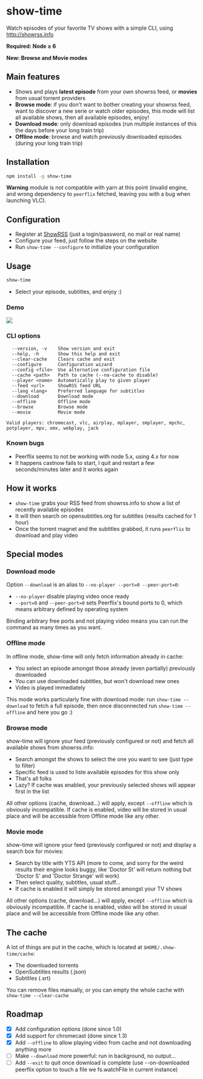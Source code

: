 # show-time

Watch episodes of your favorite TV shows with a simple CLI, using http://showrss.info

**Required: Node ≥ 6**

**New: Browse and Movie modes**

## Main features

* Shows and plays **latest episode** from your own showrss feed, or **movies** from usual torrent providers
* **Browse mode**: if you don't want to bother creating your showrss feed, want to discover a new serie or watch older episodes, this mode will list all available shows, then all available episodes, enjoy!
* **Download mode**: only download episodes (run multiple instances of this the days before your long train trip)
* **Offline mode**: browse and watch previously downloaded episodes (during your long train trip)

## Installation

```sh
npm install -g show-time
```

**Warning** module is not compatible with yarn at this point (invalid engine, and wrong dependency to `peerflix` fetched, leaving you with a bug when launching VLC).

## Configuration

* Register at [ShowRSS](http://showrss.info) (just a login/password, no mail or real name)
* Configure your feed, just follow the steps on the website
* Run ``show-time --configure`` to initialize your configuration

## Usage

```sh
show-time
```

* Select your episode, subtitles, and enjoy :)

### Demo

![](https://github.com/naholyr/show-time/raw/master/screencast.gif)

### CLI options

```
  --version, -v    Show version and exit
  --help, -h       Show this help and exit
  --clear-cache    Clears cache and exit
  --configure      Configuration wizard
  --config <file>  Use alternative configuration file
  --cache <path>   Path to cache (--no-cache to disable)
  --player <name>  Automatically play to given player
  --feed <url>     ShowRSS feed URL
  --lang <lang>    Preferred language for subtitles
  --download       Download mode
  --offline        Offline mode
  --browse         Browse mode
  --movie          Movie mode

Valid players: chromecast, vlc, airplay, mplayer, smplayer, mpchc, potplayer, mpv, omx, webplay, jack
```

### Known bugs

* Peerflix seems to not be working with node 5.x, using 4.x for now
* It happens castnow fails to start, I quit and restart a few seconds/minutes later and it works again

## How it works

* ``show-time`` grabs your RSS feed from showrss.info to show a list of recently available episodes
* It will then search on opensubtitles.org for subtitles (results cached for 1 hour)
* Once the torrent magnet and the subtitles grabbed, it runs ``peerflix`` to download and play video

## Special modes

### Download mode

Option ``--download`` is an alias to ``--no-player --port=0 --peer-port=0``:

* ``--no-player`` disable playing video once ready
* ``--port=0`` and ``--peer-port=0`` sets Peerflix's bound ports to 0, which means arbitrary defined by operating system

Binding arbitrary free ports and not playing video means you can run the command as many times as you want.

### Offline mode

In offline mode, show-time will only fetch information already in cache:

* You select an episode amongst those already (even partially) previously downloaded
* You can use downloaded subtitles, but won't download new ones
* Video is played immediately

This mode works particularly fine with download mode: run ``show-time --download`` to fetch a full episode, then once disconnected run ``show-time --offline`` and here you go :)

### Browse mode

show-time will ignore your feed (previously configured or not) and fetch all available shows from showrss.info:

* Search amongst the shows to select the one you want to see (just type to filter)
* Specific feed is used to liste available episodes for this show only
* That's all folks
* Lazy? If cache was enabled, your previously selected shows will appear first in the list

All other options (cache, download…) will apply, except `--offline` which is obviously incompatible. If cache is enabled, video will be stored in usual place and will be accessible from Offline mode like any other.

### Movie mode

show-time will ignore your feed (previously configured or not) and display a search box for movies:

* Search by title with YTS API (more to come, and sorry for the weird results their engine looks buggy, like 'Doctor St' will return nothing but 'Doctor S' and 'Doctor Strange' will work)
* Then select quality, subtitles, usual stuff…
* If cache is enabled it will simply be stored amongst your TV shows

All other options (cache, download…) will apply, except `--offline` which is obviously incompatible. If cache is enabled, video will be stored in usual place and will be accessible from Offline mode like any other.

## The cache

A lot of things are put in the cache, which is located at ``$HOME/.show-time/cache``:

* The downloaded torrents
* OpenSubtitles results (.json)
* Subtitles (.srt)

You can remove files manually, or you can empty the whole cache with ``show-time --clear-cache``

## Roadmap

* [x] Add configuration options (done since 1.0)
* [x] Add support for chromecast (done since 1.3)
* [x] Add ``--offline`` to allow playing video from cache and not downloading anything more
* [ ] Make ``--download`` more powerful: run in background, no output…
* [ ] Add ``--exit`` to quit once download is complete (use --on-downloaded peerflix option to touch a file we fs.watchFile in current instance)
